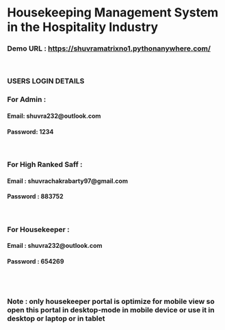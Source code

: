 #  Housekeeping Management System in the Hospitality Industry
 <h3>Demo URL : <a href="https://shuvramatrixno1.pythonanywhere.com/">https://shuvramatrixno1.pythonanywhere.com/ </a></h3>
<br>
<h3>USERS LOGIN DETAILS</h3>
<h3>For Admin :</h3>
<h4>Email: shuvra232@outlook.com </h4>
<h4>Password: 1234 </h4>
<br>
<h3>For High Ranked  Saff :</h3>
 <h4>Email : shuvrachakrabarty97@gmail.com </h4>
 <h4>Password : 883752 </h4>
 <br>
 <h3>For Housekeeper :</h3>
 <h4>Email : shuvra232@outlook.com </h4>
 <h4>Password : 654269 </h4>
 <br>
 <br>
 <h3>Note : only housekeeper portal is optimize for mobile view so open this portal in desktop-mode in mobile device or use it in desktop or laptop or in tablet </h3>
 
